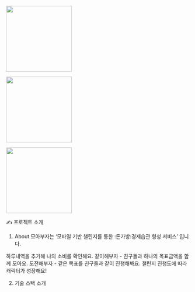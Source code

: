 <p><a href="www.naver.com" target="_blank"><img width="180"  src="https://img.shields.io/static/v1?label=Spring&message=박민우 &color=08CE5D&style=for-the-badge&>"/></a></p>
<p><a href="www.naver.com" target="_blank"><img width="180"  src="https://img.shields.io/static/v1?label=Spring&message=양승훈 &color=08CE5D&style=for-the-badge&>"/></a></p>
<p><a href="www.naver.com" target="_blank"><img width="180"  src="https://img.shields.io/static/v1?label=Spring&message=이광훈 &color=08CE5D&style=for-the-badge&>"/></a></p>

✍ 프로젝트 소개




1. About
모아부자는 ‘모바일 기반 챌린지를 통한 :돈가방:경제습관 형성 서비스’ 입니다.

하루내역을 추가해 나의 소비를 확인해요.
같이해부자 - 친구들과 하나의 목표금액을 함께 모아요.
도전해부자 - 같은 목표를 친구들과 같이 진행해봐요.
챌린지 진행도에 따라 캐릭터가 성장해요!

2. 기술 스택 소개
